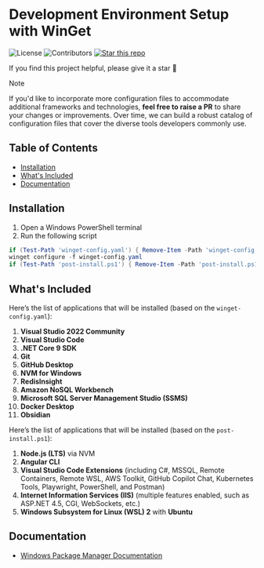 # Development Environment Setup with WinGet

![License](https://img.shields.io/badge/license-MIT-blue.svg) 
![Contributors](https://img.shields.io/github/contributors/devexlead/onboarding-winget) 
[![Star this repo](https://img.shields.io/github/stars/devexlead/onboarding-winget?style=social)](https://github.com/devexlead/onboarding-winget/stargazers)

If you find this project helpful, please give it a star 🌟

> [!NOTE] 
> If you'd like to incorporate more configuration files to accommodate additional frameworks and technologies, **feel free to raise a PR** to share your changes or improvements. Over time, we can build a robust catalog of configuration files that cover the diverse tools developers commonly use.


## Table of Contents
- [Installation](#installation)
- [What's Included](#whats-included)
- [Documentation](#documentation)

## Installation

1. Open a Windows PowerShell terminal
2. Run the following script
```powershell
if (Test-Path 'winget-config.yaml') { Remove-Item -Path 'winget-config.yaml' -Force }; Invoke-WebRequest -Uri 'https://raw.githubusercontent.com/devexlead/onboarding-winget/refs/heads/main/winget-config.yaml' -OutFile 'winget-config.yaml' -Headers @{"Cache-Control"="no-cache"};
winget configure -f winget-config.yaml
if (Test-Path 'post-install.ps1') { Remove-Item -Path 'post-install.ps1' -Force }; Invoke-WebRequest -Uri 'https://raw.githubusercontent.com/devexlead/onboarding-winget/refs/heads/main/post-install.ps1' -OutFile 'post-install.ps1' -Headers @{"Cache-Control"="no-cache"}; .\post-install.ps1
```

## What's Included

Here’s the list of applications that will be installed (based on the `winget-config.yaml`):

1. **Visual Studio 2022 Community**  
2. **Visual Studio Code**  
3. **.NET Core 9 SDK**  
4. **Git**  
5. **GitHub Desktop**  
6. **NVM for Windows**  
7. **RedisInsight**  
8. **Amazon NoSQL Workbench**  
9. **Microsoft SQL Server Management Studio (SSMS)**
10. **Docker Desktop**
11. **Obsidian**
 
Here’s the list of applications that will be installed (based on the `post-install.ps1`):

1. **Node.js (LTS)** via NVM  
2. **Angular CLI**  
3. **Visual Studio Code Extensions** (including C#, MSSQL, Remote Containers, Remote WSL, AWS Toolkit, GitHub Copilot Chat, Kubernetes Tools, Playwright, PowerShell, and Postman)  
4. **Internet Information Services (IIS)** (multiple features enabled, such as ASP.NET 4.5, CGI, WebSockets, etc.)  
5. **Windows Subsystem for Linux (WSL) 2** with **Ubuntu**
  
## Documentation

- [Windows Package Manager Documentation](https://learn.microsoft.com/en-us/windows/package-manager/)
